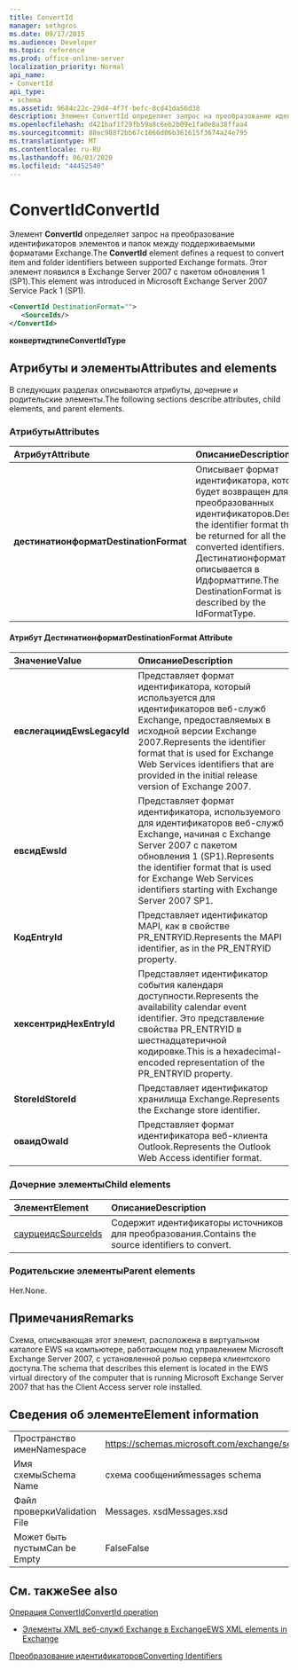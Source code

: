 ```yaml
---
title: ConvertId
manager: sethgros
ms.date: 09/17/2015
ms.audience: Developer
ms.topic: reference
ms.prod: office-online-server
localization_priority: Normal
api_name:
- ConvertId
api_type:
- schema
ms.assetid: 9684c22c-29d4-4f7f-befc-8cd41da56d38
description: Элемент ConvertId определяет запрос на преобразование идентификаторов элементов и папок между поддерживаемыми форматами Exchange. Этот элемент появился в Exchange Server 2007 с пакетом обновления 1 (SP1).
ms.openlocfilehash: d421baf1f29fb59a8c6eb2b09e1fa0e8a38ffaa4
ms.sourcegitcommit: 88ec988f2bb67c1866d06b361615f3674a24e795
ms.translationtype: MT
ms.contentlocale: ru-RU
ms.lasthandoff: 06/03/2020
ms.locfileid: "44452540"
---
```

# <a name="convertid"></a><span data-ttu-id="57d0f-104">ConvertId</span><span class="sxs-lookup"><span data-stu-id="57d0f-104">ConvertId</span></span>

<span data-ttu-id="57d0f-105">Элемент **ConvertId** определяет запрос на преобразование идентификаторов элементов и папок между поддерживаемыми форматами Exchange.</span><span class="sxs-lookup"><span data-stu-id="57d0f-105">The **ConvertId** element defines a request to convert item and folder identifiers between supported Exchange formats.</span></span> <span data-ttu-id="57d0f-106">Этот элемент появился в Exchange Server 2007 с пакетом обновления 1 (SP1).</span><span class="sxs-lookup"><span data-stu-id="57d0f-106">This element was introduced in Microsoft Exchange Server 2007 Service Pack 1 (SP1).</span></span> 
  
```xml
<ConvertId DestinationFormat="">
   <SourceIds/>
</ConvertId>
```

 <span data-ttu-id="57d0f-107">**конвертидтипе**</span><span class="sxs-lookup"><span data-stu-id="57d0f-107">**ConvertIdType**</span></span>
## <a name="attributes-and-elements"></a><span data-ttu-id="57d0f-108">Атрибуты и элементы</span><span class="sxs-lookup"><span data-stu-id="57d0f-108">Attributes and elements</span></span>

<span data-ttu-id="57d0f-109">В следующих разделах описываются атрибуты, дочерние и родительские элементы.</span><span class="sxs-lookup"><span data-stu-id="57d0f-109">The following sections describe attributes, child elements, and parent elements.</span></span>
  
### <a name="attributes"></a><span data-ttu-id="57d0f-110">Атрибуты</span><span class="sxs-lookup"><span data-stu-id="57d0f-110">Attributes</span></span>

|<span data-ttu-id="57d0f-111">**Атрибут**</span><span class="sxs-lookup"><span data-stu-id="57d0f-111">**Attribute**</span></span>|<span data-ttu-id="57d0f-112">**Описание**</span><span class="sxs-lookup"><span data-stu-id="57d0f-112">**Description**</span></span>|
|:-----|:-----|
|<span data-ttu-id="57d0f-113">**дестинатионформат**</span><span class="sxs-lookup"><span data-stu-id="57d0f-113">**DestinationFormat**</span></span> <br/> |<span data-ttu-id="57d0f-114">Описывает формат идентификатора, который будет возвращен для всех преобразованных идентификаторов.</span><span class="sxs-lookup"><span data-stu-id="57d0f-114">Describes the identifier format that will be returned for all the converted identifiers.</span></span> <span data-ttu-id="57d0f-115">Дестинатионформат описывается в Идформаттипе.</span><span class="sxs-lookup"><span data-stu-id="57d0f-115">The DestinationFormat is described by the IdFormatType.</span></span>  <br/> |
   
#### <a name="destinationformat-attribute"></a><span data-ttu-id="57d0f-116">Атрибут Дестинатионформат</span><span class="sxs-lookup"><span data-stu-id="57d0f-116">DestinationFormat Attribute</span></span>

|<span data-ttu-id="57d0f-117">**Значение**</span><span class="sxs-lookup"><span data-stu-id="57d0f-117">**Value**</span></span>|<span data-ttu-id="57d0f-118">**Описание**</span><span class="sxs-lookup"><span data-stu-id="57d0f-118">**Description**</span></span>|
|:-----|:-----|
|<span data-ttu-id="57d0f-119">**евслегациид**</span><span class="sxs-lookup"><span data-stu-id="57d0f-119">**EwsLegacyId**</span></span> <br/> |<span data-ttu-id="57d0f-120">Представляет формат идентификатора, который используется для идентификаторов веб-служб Exchange, предоставляемых в исходной версии Exchange 2007.</span><span class="sxs-lookup"><span data-stu-id="57d0f-120">Represents the identifier format that is used for Exchange Web Services identifiers that are provided in the initial release version of Exchange 2007.</span></span>  <br/> |
|<span data-ttu-id="57d0f-121">**евсид**</span><span class="sxs-lookup"><span data-stu-id="57d0f-121">**EwsId**</span></span> <br/> |<span data-ttu-id="57d0f-122">Представляет формат идентификатора, используемого для идентификаторов веб-служб Exchange, начиная с Exchange Server 2007 с пакетом обновления 1 (SP1).</span><span class="sxs-lookup"><span data-stu-id="57d0f-122">Represents the identifier format that is used for Exchange Web Services identifiers starting with Exchange Server 2007 SP1.</span></span>  <br/> |
|<span data-ttu-id="57d0f-123">**Код**</span><span class="sxs-lookup"><span data-stu-id="57d0f-123">**EntryId**</span></span> <br/> |<span data-ttu-id="57d0f-124">Представляет идентификатор MAPI, как в свойстве PR_ENTRYID.</span><span class="sxs-lookup"><span data-stu-id="57d0f-124">Represents the MAPI identifier, as in the PR_ENTRYID property.</span></span>  <br/> |
|<span data-ttu-id="57d0f-125">**хексентрид**</span><span class="sxs-lookup"><span data-stu-id="57d0f-125">**HexEntryId**</span></span> <br/> |<span data-ttu-id="57d0f-126">Представляет идентификатор события календаря доступности.</span><span class="sxs-lookup"><span data-stu-id="57d0f-126">Represents the availability calendar event identifier.</span></span> <span data-ttu-id="57d0f-127">Это представление свойства PR_ENTRYID в шестнадцатеричной кодировке.</span><span class="sxs-lookup"><span data-stu-id="57d0f-127">This is a hexadecimal-encoded representation of the PR_ENTRYID property.</span></span>  <br/> |
|<span data-ttu-id="57d0f-128">**StoreId**</span><span class="sxs-lookup"><span data-stu-id="57d0f-128">**StoreId**</span></span> <br/> |<span data-ttu-id="57d0f-129">Представляет идентификатор хранилища Exchange.</span><span class="sxs-lookup"><span data-stu-id="57d0f-129">Represents the Exchange store identifier.</span></span>  <br/> |
|<span data-ttu-id="57d0f-130">**оваид**</span><span class="sxs-lookup"><span data-stu-id="57d0f-130">**OwaId**</span></span> <br/> |<span data-ttu-id="57d0f-131">Представляет формат идентификатора веб-клиента Outlook.</span><span class="sxs-lookup"><span data-stu-id="57d0f-131">Represents the Outlook Web Access identifier format.</span></span>  <br/> |
   
### <a name="child-elements"></a><span data-ttu-id="57d0f-132">Дочерние элементы</span><span class="sxs-lookup"><span data-stu-id="57d0f-132">Child elements</span></span>

|<span data-ttu-id="57d0f-133">**Элемент**</span><span class="sxs-lookup"><span data-stu-id="57d0f-133">**Element**</span></span>|<span data-ttu-id="57d0f-134">**Описание**</span><span class="sxs-lookup"><span data-stu-id="57d0f-134">**Description**</span></span>|
|:-----|:-----|
|[<span data-ttu-id="57d0f-135">саурцеидс</span><span class="sxs-lookup"><span data-stu-id="57d0f-135">SourceIds</span></span>](sourceids.md) <br/> |<span data-ttu-id="57d0f-136">Содержит идентификаторы источников для преобразования.</span><span class="sxs-lookup"><span data-stu-id="57d0f-136">Contains the source identifiers to convert.</span></span>  <br/> |
   
### <a name="parent-elements"></a><span data-ttu-id="57d0f-137">Родительские элементы</span><span class="sxs-lookup"><span data-stu-id="57d0f-137">Parent elements</span></span>

<span data-ttu-id="57d0f-138">Нет.</span><span class="sxs-lookup"><span data-stu-id="57d0f-138">None.</span></span>
  
## <a name="remarks"></a><span data-ttu-id="57d0f-139">Примечания</span><span class="sxs-lookup"><span data-stu-id="57d0f-139">Remarks</span></span>

<span data-ttu-id="57d0f-140">Схема, описывающая этот элемент, расположена в виртуальном каталоге EWS на компьютере, работающем под управлением Microsoft Exchange Server 2007, с установленной ролью сервера клиентского доступа.</span><span class="sxs-lookup"><span data-stu-id="57d0f-140">The schema that describes this element is located in the EWS virtual directory of the computer that is running Microsoft Exchange Server 2007 that has the Client Access server role installed.</span></span>
  
## <a name="element-information"></a><span data-ttu-id="57d0f-141">Сведения об элементе</span><span class="sxs-lookup"><span data-stu-id="57d0f-141">Element information</span></span>

|||
|:-----|:-----|
|<span data-ttu-id="57d0f-142">Пространство имен</span><span class="sxs-lookup"><span data-stu-id="57d0f-142">Namespace</span></span>  <br/> |https://schemas.microsoft.com/exchange/services/2006/messages  <br/> |
|<span data-ttu-id="57d0f-143">Имя схемы</span><span class="sxs-lookup"><span data-stu-id="57d0f-143">Schema Name</span></span>  <br/> |<span data-ttu-id="57d0f-144">схема сообщений</span><span class="sxs-lookup"><span data-stu-id="57d0f-144">messages schema</span></span>  <br/> |
|<span data-ttu-id="57d0f-145">Файл проверки</span><span class="sxs-lookup"><span data-stu-id="57d0f-145">Validation File</span></span>  <br/> |<span data-ttu-id="57d0f-146">Messages. xsd</span><span class="sxs-lookup"><span data-stu-id="57d0f-146">Messages.xsd</span></span>  <br/> |
|<span data-ttu-id="57d0f-147">Может быть пустым</span><span class="sxs-lookup"><span data-stu-id="57d0f-147">Can be Empty</span></span>  <br/> |<span data-ttu-id="57d0f-148">False</span><span class="sxs-lookup"><span data-stu-id="57d0f-148">False</span></span>  <br/> |
   
## <a name="see-also"></a><span data-ttu-id="57d0f-149">См. также</span><span class="sxs-lookup"><span data-stu-id="57d0f-149">See also</span></span>



[<span data-ttu-id="57d0f-150">Операция ConvertId</span><span class="sxs-lookup"><span data-stu-id="57d0f-150">ConvertId operation</span></span>](convertid-operation.md)


- [<span data-ttu-id="57d0f-151">Элементы XML веб-служб Exchange в Exchange</span><span class="sxs-lookup"><span data-stu-id="57d0f-151">EWS XML elements in Exchange</span></span>](ews-xml-elements-in-exchange.md)


[<span data-ttu-id="57d0f-152">Преобразование идентификаторов</span><span class="sxs-lookup"><span data-stu-id="57d0f-152">Converting Identifiers</span></span>](https://msdn.microsoft.com/library/a5391746-b6ef-4f48-8fc8-8255258651aa%28Office.15%29.aspx)

